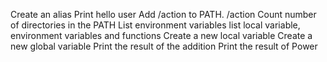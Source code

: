 Create an alias
Print hello user
Add /action to PATH. /action
Count number of directories in the PATH
List environment variables
list local variable, environment variables and functions
Create a new local variable
Create a new global variable
Print the result of the addition
Print the result of Power
